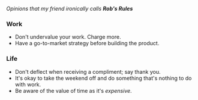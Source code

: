 *Opinions that my friend ironically calls **Rob's Rules***

### Work

* Don't undervalue your work. Charge more.
* Have a go-to-market strategy before building the product.

### Life

* Don't deflect when receiving a compliment; say thank you.
* It's okay to take the weekend off and do something that's nothing to do with work.
* Be aware of the value of time as it's _expensive_.
